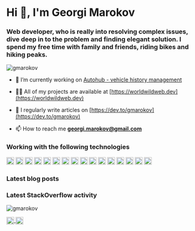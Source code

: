 <h1 align="left">
    Hi 👋, I'm Georgi Marokov
</h1>  
<h3 align="left">
    Web developer, who is really into resolving complex issues, dive deep in to the problem and finding elegant solution. I spend my free time with family and friends, riding bikes and hiking peaks.
</h3>  
<p align="left"> 
    <img src="https://komarev.com/ghpvc/?username=gmarokov" alt="gmarokov" /> 
</p>  
  
- 🔭 I’m currently working on [Autohub - vehicle history management](https://autohub.bg)  
  
- 👨‍💻 All of my projects are available at [https://worldwildweb.dev](https://worldwildweb.dev)  
  
- 📝 I regularly write articles on [https://dev.to/gmarokov](https://dev.to/gmarokov)  
  
- 📫 How to reach me **georgi.marokov@gmail.com** 


<h3 align="left">Working with the following technologies</h3>
<p align="left">
    <img src="https://devicons.github.io/devicon/devicon.git/icons/csharp/csharp-original.svg" alt="csharp" width="20" height="20"/> 
    <img src="https://devicons.github.io/devicon/devicon.git/icons/dot-net/dot-net-original-wordmark.svg" alt="dotnet" width="20" height="20"/> 
    <img src="https://devicons.github.io/devicon/devicon.git/icons/javascript/javascript-original.svg" alt="javascript" width="20" height="20"/>
    <img src="https://devicons.github.io/devicon/devicon.git/icons/typescript/typescript-original.svg" alt="typescript" width="20" height="20"/> 
    <img src="https://devicons.github.io/devicon/devicon.git/icons/nodejs/nodejs-original-wordmark.svg" alt="nodejs" width="20" height="20"/> 
    <img src="https://devicons.github.io/devicon/devicon.git/icons/react/react-original-wordmark.svg" alt="react" width="20" height="20"/> 
    <img src="https://devicons.github.io/devicon/devicon.git/icons/webpack/webpack-original.svg" alt="webpack" width="20" height="20"/>
    <img src="https://devicons.github.io/devicon/devicon.git/icons/git/git-original.svg" alt="git" width="20" height="20"/>
    <img src="https://devicons.github.io/devicon/devicon.git/icons/php/php-original.svg" alt="php" width="20" height="20"/> 
    <img src="https://devicons.github.io/devicon/devicon.git/icons/laravel/laravel-plain-wordmark.svg" alt="laravel" width="20" height="20"/> 
    <img src="https://devicons.github.io/devicon/devicon.git/icons/mysql/mysql-original-wordmark.svg" alt="mysql" width="20" height="20"/> 
    <img src="https://devicons.github.io/devicon/devicon.git/icons/postgresql/postgresql-original-wordmark.svg" alt="postgresql" width="20" height="20"/> 
    <img src="https://devicons.github.io/devicon/devicon.git/icons/linux/linux-original.svg" alt="linux" width="20" height="20"/> 
    <img src="https://devicons.github.io/devicon/devicon.git/icons/amazonwebservices/amazonwebservices-original-wordmark.svg" alt="aws" width="20" height="20"/> 
    <img src="https://devicons.github.io/devicon/devicon.git/icons/docker/docker-original-wordmark.svg" alt="docker" width="20" height="20"/> 
    <img src="https://devicons.github.io/devicon/devicon.git/icons/nginx/nginx-original.svg" alt="nginx" width="20" height="20"/>
</p>

<h3 align="left"> Latest blog posts </h3>
<p align="left">
<!-- BLOG-POST-LIST:START -->
<!-- BLOG-POST-LIST:END -->
</p>

<h3 align="left"> Latest StackOverflow activity </h3>
<p align="left">
<!-- STACKOVERFLOW:START -->
<!-- STACKOVERFLOW:END -->
</p>
  
<p align="left"> 
    <img src="https://github-readme-stats.vercel.app/api?username=gmarokov&show_icons=true" alt="gmarokov" /> 
</p>  
  
<p align="left">  
    <a href="https://dev.to/gmarokov" target="blank">
        <img align="center" src="https://cdn.jsdelivr.net/npm/simple-icons@3.0.1/icons/dev-dot-to.svg" alt="gmarokov" height="20" width="20" />
    </a>  
    <a href="https://linkedin.com/in/georgi-marokov" target="blank">
        <img align="center" src="https://cdn.jsdelivr.net/npm/simple-icons@3.0.1/icons/linkedin.svg" alt="georgi-marokov" height="20" width="20" />
    </a>  
</p>
